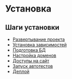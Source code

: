 Установка
===

## Шаги установки

* [Развертывание проекта](create.md)
* [Установка зависимостей](dependency.md)
* [Подготовка БД](db.md)
* [Настройка доменов](host.md)
* [Доступы на сайт](access-demo.md)
* [Запуск автотестов](autotest.md)
* [Деплой](deploy.md)
